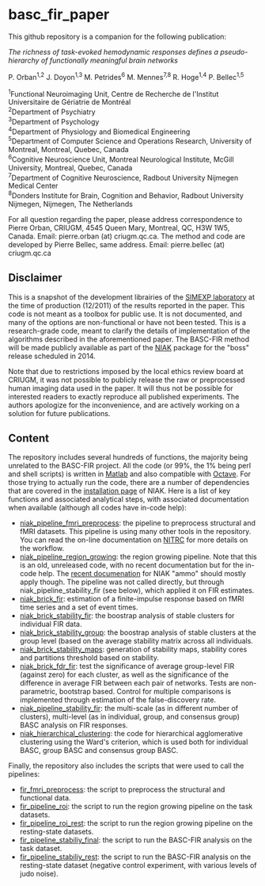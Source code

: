 basc_fir_paper
==============

This github repository is a companion for the following publication:

_The richness of task-evoked hemodynamic responses defines a pseudo-hierarchy of functionally meaningful brain networks_

P. Orban<sup>1,2</sup> J. Doyon<sup>1,3</sup> M. Petrides<sup>6</sup> M. Mennes<sup>7,8</sup> R. Hoge<sup>1,4</sup> P. Bellec<sup>1,5</sup>

  <sup>1</sup>Functional Neuroimaging Unit, Centre de Recherche de l'Institut Universitaire de Gériatrie de Montréal  
  <sup>2</sup>Department of Psychiatry  
  <sup>3</sup>Department of Psychology  
  <sup>4</sup>Department of Physiology and Biomedical Engineering  
  <sup>5</sup>Department of Computer Science and Operations Research, University of Montreal, Montreal, Quebec, Canada  
  <sup>6</sup>Cognitive Neuroscience Unit, Montreal Neurological Institute, McGill University, Montreal, Quebec, Canada  
  <sup>7</sup>Department of Cognitive Neuroscience, Radbout University Nijmegen Medical Center  
  <sup>8</sup>Donders Institute for Brain, Cognition and Behavior, Radbout University Nijmegen, Nijmegen, The Netherlands  

For all question regarding the paper, please address correspondence to Pierre Orban, CRIUGM, 4545 Queen Mary, Montreal, QC, H3W 1W5, Canada. Email: pierre.orban (at) criugm.qc.ca. The method and code are developed by Pierre Bellec, same address. Email: pierre.bellec (at) criugm.qc.ca

Disclaimer
----------

This is a snapshot of the development librairies of the [SIMEXP laboratory](http://www.simexp-lab.org) at the time of production (12/2011) of the results reported in the paper. This code is not meant as a toolbox for public use. It is not documented, and many of the options are non-functional or have not been tested. This is a research-grade code, meant to clarify the details of implementation of the algorithms described in the aforementioned paper. The BASC-FIR method will be made publicly available as part of the [NIAK](http://code.google.com/p/niak) package for the "boss" release scheduled in 2014.

Note that due to restrictions imposed by the local ethics review board at CRIUGM, it was not possible to publicly release the raw or preprocessed human imaging data used in the paper. It will thus not be possible for interested readers to exactly reproduce all published experiments. The authors apologize for the inconvenience, and are actively working on a solution for future publications.

Content
-------

The repository includes several hundreds of functions, the majority being unrelated to the BASC-FIR project. All the code (or 99%, the 1% being perl and shell scripts) is written in [Matlab](http://www.mathworks.com/) and also compatible with [Octave](http://www.gnu.org/software/octave/). For those trying to actually run the code, there are a number of dependencies that are covered in the [installation page](http://www.nitrc.org/plugins/mwiki/index.php/niak:Installation) of NIAK. Here is a list of key functions and associated analytical steps, with associated documentation when available (although all codes have in-code help):
  * [niak_pipeline_fmri_preprocess](niak-1233/pipeline/niak_pipeline_fmri_preprocess.m): the pipeline to preprocess structural and fMRI datasets. This pipeline is using many other tools in the repository. You can read the on-line documentation on [NITRC](http://www.nitrc.org/plugins/mwiki/index.php/niak:FmriPreprocessing064) for more details on the workflow.
  * [niak_pipeline_region_growing](basc-714M/pipeline/niak_pipeline_region_growing.m): the region growing pipeline. Note that this is an old, unreleased code, with no recent documentation but for the in-code help. The [recent documenation](http://www.nitrc.org/plugins/mwiki/index.php/niak:RegionGrowing) for NIAK "ammo" should mostly apply though. The pipeline was not called directly, but through niak_pipeline_stability_fir (see below), which applied it on FIR estimates.
  * [niak_brick_fir](basc-714M/bricks/basc/niak_brick_fir.m): estimation of a finite-impulse response based on fMRI time series and a set of event times. 
  * [niak_brick_stability_fir](basc-714M/bricks/basc/niak_brick_stability_fir.m): the boostrap analysis of stable clusters for individual FIR data.
  * [niak_brick_stability_group](basc-714M/bricks/basc/niak_brick_stability_group.m): the boostrap analysis of stable clusters at the group level (based on the average stability matrix across all individuals.
  * [niak_brick_stability_maps](basc-714M/bricks/basc/niak_brick_stability_maps.m): generation of stability maps, stability cores and partitions threshold based on stability.
  * [niak_brick_fdr_fir](basc-714M/bricks/basc/niak_brick_fdr_fir.m): test the significance of average group-level FIR (against zero) for each cluster, as well as the significance of the difference in average FIR between each pair of networks. Tests are non-parametric, bootstrap based. Control for multiple comparisons is implemented through estimation of the false-discovery rate.
  * [niak_pipeline_stability_fir](basc-714M/pipeline/niak_pipeline_stability_fir.m): the multi-scale (as in different number of clusters), multi-level (as in individual, group, and consensus group) BASC analysis on FIR responses.
  * [niak_hierarchical_clustering](niak-1233/commands/clustering/niak_hierarchical_clustering.m): the code for hierarchical agglomerative clustering using the Ward's criterion, which is used both for individual BASC, group BASC and consensus group BASC.
   
Finally, the repository also includes the scripts that were used to call the pipelines:
  * [fir_fmri_preprocess](scripts_analysis/fir_fmri_preprocess.m): the script to preprocess the structural and functional data.
  * [fir_pipeline_roi](scripts_analysis/fir_pipeline_roi.m): the script to run the region growing pipeline on the task datasets.
  * [fir_pipeline_roi_rest](scripts_analysis/fir_pipeline_roi_rest.m): the script to run the region growing pipeline on the resting-state datasets.
  * [fir_pipeline_stabiliy_final](scripts_analysis/fir_pipeline_stability_final.m): the script to run the BASC-FIR analysis on the task dataset.
  * [fir_pipeline_stabiliy_rest](scripts_analysis/fir_pipeline_stability_rest.m): the script to run the BASC-FIR analysis on the resting-state dataset (negative control experiment, with various levels of judo noise).
